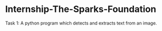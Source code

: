 # Internship-The-Sparks-Foundation
Task 1: A python program which detects and extracts text from an image.
